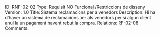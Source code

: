 ID: RNF-02-02
Type: Requisit NO Funcional /Restriccions de disseny
Version: 1.0
Title: Sistema reclamacions per a venedors
Description: Hi ha d’haver un sistema de reclamacions per als venedors per si algun client anul·la un pagament havent rebut la compra.
Relations: RF-02-08
Comments:

